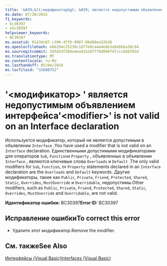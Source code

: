 ```yaml
---
title: '&#39;&lt;модификатор&gt; &#39; является недопустимым объявлением интерфейса'
ms.date: 07/20/2015
f1_keywords:
- bc30397
- vbc30397
helpviewer_keywords:
- BC30397
ms.assetid: 9143dc87-c396-4ff9-9987-0b460ee32b38
ms.openlocfilehash: e6b294c25239c1877e9ca4a4e8e3a9ebbba10c94
ms.sourcegitcommit: 3d5d33f384eeba41b2dff79d096f47ccc8d8f03d
ms.translationtype: MT
ms.contentlocale: ru-RU
ms.lasthandoff: 05/04/2018
ms.locfileid: "33608752"
---
```

# <a name="39ltmodifiergt39-is-not-valid-on-an-interface-declaration"></a><span data-ttu-id="78765-102">&#39;&lt;модификатор&gt; &#39; является недопустимым объявлением интерфейса</span><span class="sxs-lookup"><span data-stu-id="78765-102">&#39;&lt;modifier&gt;&#39; is not valid on an Interface declaration</span></span>
<span data-ttu-id="78765-103">Используется модификатор, который не является допустимым в объявлении `Interface` .</span><span class="sxs-lookup"><span data-stu-id="78765-103">You have used a modifier that is not valid on an `Interface` declaration.</span></span> <span data-ttu-id="78765-104">Единственными допустимыми модификаторами для операторов `Sub`, `Function`и `Property` , объявленных в объявлении `Interface` , являются ключевые слова `Overloads` и `Default` .</span><span class="sxs-lookup"><span data-stu-id="78765-104">The only valid modifiers for `Sub`, `Function`, or `Property` statements declared in an `Interface` declaration are the `Overloads` and `Default` keywords.</span></span> <span data-ttu-id="78765-105">Другие модификаторы, такие как `Public`, `Private`, `Friend`, `Protected`, `Shared`, `Static`, `Overrides`, `MustOverride` и `Overridable`, недопустимы.</span><span class="sxs-lookup"><span data-stu-id="78765-105">Other modifiers, such as `Public`, `Private`, `Friend`, `Protected`, `Shared`, `Static`, `Overrides`, `MustOverride` and `Overridable`, are not valid.</span></span>  
  
 <span data-ttu-id="78765-106">**Идентификатор ошибки:** BC30397</span><span class="sxs-lookup"><span data-stu-id="78765-106">**Error ID:** BC30397</span></span>  
  
## <a name="to-correct-this-error"></a><span data-ttu-id="78765-107">Исправление ошибки</span><span class="sxs-lookup"><span data-stu-id="78765-107">To correct this error</span></span>  
  
-   <span data-ttu-id="78765-108">Удалите этот модификатор.</span><span class="sxs-lookup"><span data-stu-id="78765-108">Remove the modifier.</span></span>  
  
## <a name="see-also"></a><span data-ttu-id="78765-109">См. также</span><span class="sxs-lookup"><span data-stu-id="78765-109">See Also</span></span>  
 [<span data-ttu-id="78765-110">Интерфейсы (Visual Basic)</span><span class="sxs-lookup"><span data-stu-id="78765-110">Interfaces (Visual Basic)</span></span>](~/docs/visual-basic/programming-guide/language-features/interfaces/index.md)
